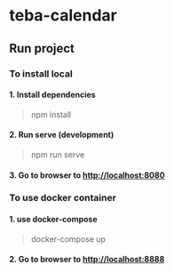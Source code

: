 # teba-calendar

## Run project

### To install local

#### 1. Install dependencies
> npm install

#### 2. Run serve (development) 
> npm run serve

#### 3. Go to browser to <http://localhost:8080>


### To use docker container

#### 1. use docker-compose
> docker-compose up

#### 2. Go to browser to <http://localhost:8888>